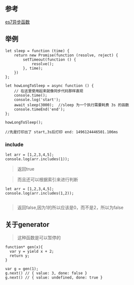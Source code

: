 ## 参考

[es7异步函数](https://www.cnblogs.com/YMaster/p/6920441.html)

## 举例
```
let sleep = function (time) {
    return new Promise(function (resolve, reject) {
        setTimeout(function () {
            resolve();
        }, time);
    })
};

let howLongToSleep = async function () {
    // 在这里使用起来就像同步代码那样直观
    console.time();
    console.log('start');
    await sleep(3000);  //sleep 为一个执行需要耗费 3s 的函数
    console.timeEnd('end');
};

howLongToSleep();

//先是打印出了 start,3s后打印 end: 1496124446501.106ms
```

### include

```
let arr = [1,2,3,4,5];
console.log(arr.includes(1));

```

> 返回true


> 而且还可以根据索引来进行判断

```
let arr = [1,2,3,4,5];
console.log(arr.includes(1,2));
      
```

> 返回false,因为1的所以应该是0，而不是2，所以为false


## 关于generator
> 这种函数是可以暂停的

```
function* gen(x){
  var y = yield x + 2;
  return y;
}

var g = gen(1);
g.next() // { value: 3, done: false }
g.next() // { value: undefined, done: true }

```

